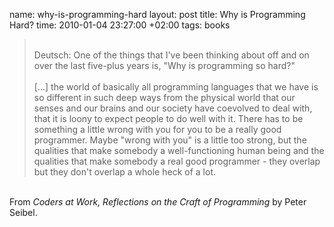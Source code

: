 name: why-is-programming-hard
layout: post
title: Why is Programming Hard?
time: 2010-01-04 23:27:00 +02:00
tags: books

<blockquote><br />Deutsch: One of the things that I've been thinking about off and on over the last five-plus years is, "Why is programming so hard?"<br /><br />[...] the world of basically all programming languages that we have is so different in such deep ways from the physical world that our senses and our brains and our society have coevolved to deal with, that it is loony to expect people to do well with it. There has to be something a little wrong with you for you to be a really good programmer. Maybe "wrong with you" is a little too strong, but the qualities that make somebody a well-functioning human being and the qualities that make somebody a real good programmer - they overlap but they don't overlap a whole heck of a lot.</blockquote><br />From <span style="font-style:italic;">Coders at Work, Reflections on the Craft of Programming</span> by Peter Seibel.
